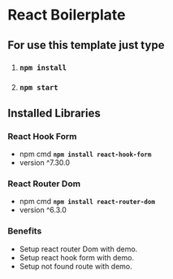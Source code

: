 # React Boilerplate

## For use this template just type
1. ### `npm install`
2. ### `npm start`


## Installed Libraries
 ### React Hook Form 
* npm cmd <b>`npm install react-hook-form`</b> <br> 
* version ^7.30.0

 ### React Router Dom  
* npm cmd <b>`npm install react-router-dom`</b> <br> 
* version ^6.3.0

 ### Benefits
* Setup react router Dom with demo.<br> 
* Setup react hook form with demo.<br> 
* Setup not found route with demo.<br> 